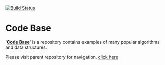 [![Build Status](https://travis-ci.org/shivajivarma/codebase-java.svg?branch=master)](https://travis-ci.org/shivajivarma/codebase-java)

Code Base
===========

'__[Code Base](https://github.com/shivajivarma/codebase)__' is a repository contains examples of many popular algorithms and data structures. 


Please visit parent repository for navigation. [click here](https://github.com/shivajivarma/codebase)
